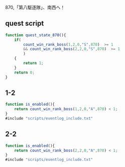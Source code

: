 870,「第八駆逐隊」、南西へ！

## quest script
``` javascript
function quest_state_870(){
	if(
		count_win_rank_boss(1,2,0,"S",870)  >= 1
		&& count_win_rank_boss(2,2,0,"S",870)  >= 1
		)
	{
		return 1;
	}
	return 0;
}
```

## 1-2
``` javascript
function is_enabled(){
	return count_win_rank_boss(1,2,0,"A",870) < 1;
}
#include "scripts/eventlog_include.txt"
```

## 2-2
``` javascript
function is_enabled(){
	return count_win_rank_boss(2,2,0,"A",870) < 1;
}
#include "scripts/eventlog_include.txt"
```
